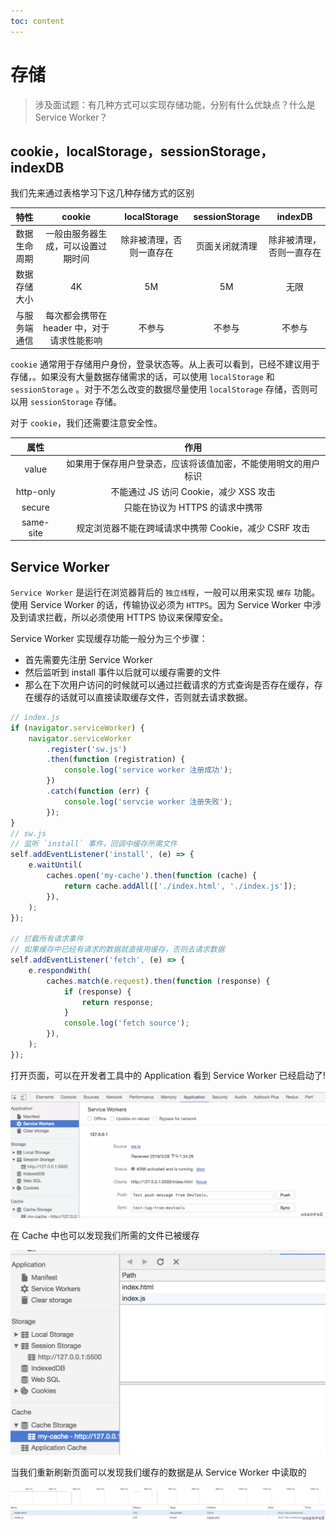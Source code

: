 ```yaml
---
toc: content
---
```


# 存储

> 涉及面试题：有几种方式可以实现存储功能，分别有什么优缺点？什么是 Service Worker？

## cookie，localStorage，sessionStorage，indexDB

我们先来通过表格学习下这几种存储方式的区别

|     特性     |                   cookie                   |       localStorage       | sessionStorage |         indexDB          |
| :----------: | :----------------------------------------: | :----------------------: | :------------: | :----------------------: |
| 数据生命周期 |     一般由服务器生成，可以设置过期时间     | 除非被清理，否则一直存在 | 页面关闭就清理 | 除非被清理，否则一直存在 |
| 数据存储大小 |                     4K                     |            5M            |       5M       |           无限           |
| 与服务端通信 | 每次都会携带在 header 中，对于请求性能影响 |          不参与          |     不参与     |          不参与          |

`cookie` 通常用于存储用户身份，登录状态等。从上表可以看到，已经不建议用于存储，。如果没有大量数据存储需求的话，可以使用 `localStorage` 和 `sessionStorage` 。对于不怎么改变的数据尽量使用 `localStorage` 存储，否则可以用 `sessionStorage` 存储。

对于 `cookie`，我们还需要注意安全性。

|   属性    |                              作用                              |
| :-------: | :------------------------------------------------------------: |
|   value   | 如果用于保存用户登录态，应该将该值加密，不能使用明文的用户标识 |
| http-only |             不能通过 JS 访问 Cookie，减少 XSS 攻击             |
|  secure   |                只能在协议为 HTTPS 的请求中携带                 |
| same-site |     规定浏览器不能在跨域请求中携带 Cookie，减少 CSRF 攻击      |

## Service Worker

`Service Worker` 是运行在浏览器背后的 `独立线程`，一般可以用来实现 `缓存` 功能。使用 Service Worker 的话，传输协议必须为 `HTTPS`。因为 Service Worker 中涉及到请求拦截，所以必须使用 HTTPS 协议来保障安全。

Service Worker 实现缓存功能一般分为三个步骤：

-   首先需要先注册 Service Worker
-   然后监听到 install 事件以后就可以缓存需要的文件
-   那么在下次用户访问的时候就可以通过拦截请求的方式查询是否存在缓存，存在缓存的话就可以直接读取缓存文件，否则就去请求数据。

```js
// index.js
if (navigator.serviceWorker) {
    navigator.serviceWorker
        .register('sw.js')
        .then(function (registration) {
            console.log('service worker 注册成功');
        })
        .catch(function (err) {
            console.log('servcie worker 注册失败');
        });
}
// sw.js
// 监听 `install` 事件，回调中缓存所需文件
self.addEventListener('install', (e) => {
    e.waitUntil(
        caches.open('my-cache').then(function (cache) {
            return cache.addAll(['./index.html', './index.js']);
        }),
    );
});

// 拦截所有请求事件
// 如果缓存中已经有请求的数据就直接用缓存，否则去请求数据
self.addEventListener('fetch', (e) => {
    e.respondWith(
        caches.match(e.request).then(function (response) {
            if (response) {
                return response;
            }
            console.log('fetch source');
        }),
    );
});
```

打开页面，可以在开发者工具中的 Application 看到 Service Worker 已经启动了!

![](/images/browser/render/ServiceWorkers.png)

在 Cache 中也可以发现我们所需的文件已被缓存

![](/images/browser/storage/myCache.png)

当我们重新刷新页面可以发现我们缓存的数据是从 Service Worker 中读取的

![](/images/browser/storage/ServiceIndex.png)
